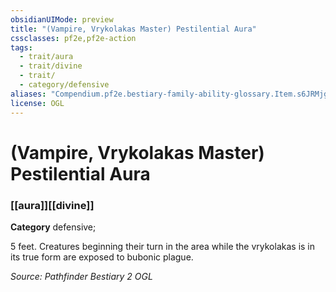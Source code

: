 ```yaml
---
obsidianUIMode: preview
title: "(Vampire, Vrykolakas Master) Pestilential Aura"
cssclasses: pf2e,pf2e-action
tags:
  - trait/aura
  - trait/divine
  - trait/
  - category/defensive
aliases: "Compendium.pf2e.bestiary-family-ability-glossary.Item.s6JRMjgA7hSGUAYX"
license: OGL
---
```

# (Vampire, Vrykolakas Master) Pestilential Aura

### [[aura]][[divine]]

**Category** defensive; 




5 feet. Creatures beginning their turn in the area while the vrykolakas is in its true form are exposed to bubonic plague.

*Source: Pathfinder Bestiary 2*
*OGL*